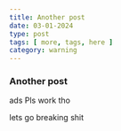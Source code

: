 ```yaml
---
title: Another post
date: 03-01-2024
type: post
tags: [ more, tags, here ]
category: warning
---
```


### Another post
ads
Pls work tho 


lets go breaking shit